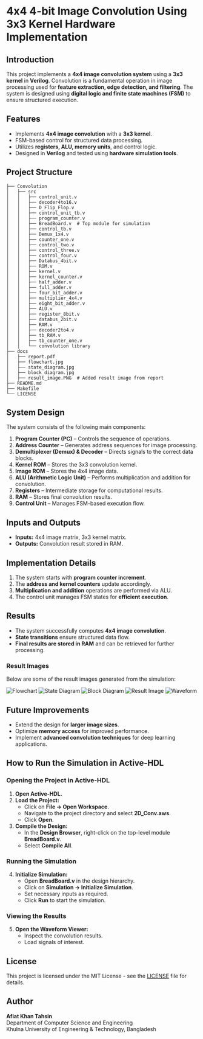 # 4x4 4-bit Image Convolution Using 3x3 Kernel Hardware Implementation

## Introduction
This project implements a **4x4 image convolution system** using a **3x3 kernel** in **Verilog**. Convolution is a fundamental operation in image processing used for **feature extraction, edge detection, and filtering**. The system is designed using **digital logic and finite state machines (FSM)** to ensure structured execution.

## Features
- Implements **4x4 image convolution** with a **3x3 kernel**.
- FSM-based control for structured data processing.
- Utilizes **registers, ALU, memory units**, and control logic.
- Designed in **Verilog** and tested using **hardware simulation tools**.

## Project Structure
```
├── Convolution
│   ├── src
│   │   ├── control_unit.v
│   │   ├── decoder4to16.v
│   │   ├── D_Flip_Flop.v
│   │   ├── control_unit_tb.v
│   │   ├── program_counter.v
│   │   ├── BreadBoard.v  # Top module for simulation
│   │   ├── control_tb.v
│   │   ├── Demux_1x4.v
│   │   ├── counter_one.v
│   │   ├── control_two.v
│   │   ├── control_three.v
│   │   ├── control_four.v
│   │   ├── Databus_4bit.v
│   │   ├── ROM.v
│   │   ├── kernel.v
│   │   ├── kernel_counter.v
│   │   ├── half_adder.v
│   │   ├── full_adder.v
│   │   ├── four_bit_adder.v
│   │   ├── multiplier_4x4.v
│   │   ├── eight_bit_adder.v
│   │   ├── ALU.v
│   │   ├── register_8bit.v
│   │   ├── databus_2bit.v
│   │   ├── RAM.v
│   │   ├── decoder2to4.v
│   │   ├── tb_RAM.v
│   │   ├── tb_counter_one.v
│   │   └── convolution library
├── docs
│   ├── report.pdf
│   ├── flowchart.jpg
│   ├── state_diagram.jpg
│   ├── block_diagram.jpg
│   ├── result_image.PNG  # Added result image from report
├── README.md
├── Makefile
└── LICENSE
```

## System Design
The system consists of the following main components:
1. **Program Counter (PC)** – Controls the sequence of operations.
2. **Address Counter** – Generates address sequences for image processing.
3. **Demultiplexer (Demux) & Decoder** – Directs signals to the correct data blocks.
4. **Kernel ROM** – Stores the 3x3 convolution kernel.
5. **Image ROM** – Stores the 4x4 image data.
6. **ALU (Arithmetic Logic Unit)** – Performs multiplication and addition for convolution.
7. **Registers** – Intermediate storage for computational results.
8. **RAM** – Stores final convolution results.
9. **Control Unit** – Manages FSM-based execution flow.

## Inputs and Outputs
- **Inputs:** 4x4 image matrix, 3x3 kernel matrix.
- **Outputs:** Convolution result stored in RAM.

## Implementation Details
1. The system starts with **program counter increment**.
2. The **address and kernel counters** update accordingly.
3. **Multiplication and addition** operations are performed via ALU.
4. The control unit manages FSM states for **efficient execution**.

## Results
- The system successfully computes **4x4 image convolution**.
- **State transitions** ensure structured data flow.
- **Final results are stored in RAM** and can be retrieved for further processing.

### Result Images
Below are some of the result images generated from the simulation:

![Flowchart](docs/flowchart.jpg)
![State Diagram](docs/state_diagram.jpg)
![Block Diagram](docs/block_diagram.jpg)
![Result Image](docs/result_image.PNG)
![Waveform](docs/waverform.PNG)

## Future Improvements
- Extend the design for **larger image sizes**.
- Optimize **memory access** for improved performance.
- Implement **advanced convolution techniques** for deep learning applications.

## How to Run the Simulation in Active-HDL
### **Opening the Project in Active-HDL**
1. **Open Active-HDL.**
2. **Load the Project:**
   - Click on **File → Open Workspace**.
   - Navigate to the project directory and select **2D_Conv.aws**.
   - Click **Open**.
3. **Compile the Design:**
   - In the **Design Browser**, right-click on the top-level module **BreadBoard.v**.
   - Select **Compile All**.

### **Running the Simulation**
4. **Initialize Simulation:**
   - Open **BreadBoard.v** in the design hierarchy.
   - Click on **Simulation → Initialize Simulation**.
   - Set necessary inputs as required.
   - Click **Run** to start the simulation.

### **Viewing the Results**
5. **Open the Waveform Viewer:**
   - Inspect the convolution results.
   - Load signals of interest.

## License
This project is licensed under the MIT License - see the [LICENSE](LICENSE) file for details.

## Author
**Afiat Khan Tahsin**  
Department of Computer Science and Engineering  
Khulna University of Engineering & Technology, Bangladesh

